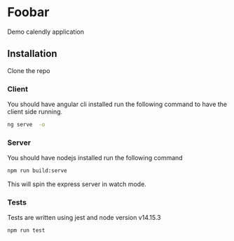 # Foobar

Demo calendly application

## Installation

Clone the repo

### Client

You should have angular cli installed run the following command to have the client side running.

```bash
ng serve  -o
```

### Server

You should have nodejs installed run the following command

```bash
npm run build:serve
```

This will spin the express server in watch mode.

### Tests

Tests are written using jest and node version v14.15.3

```bash
npm run test
```